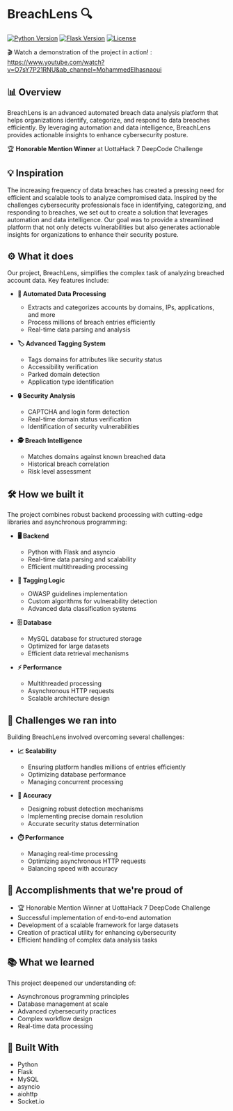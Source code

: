 # BreachLens 🔍

[![Python Version](https://img.shields.io/badge/python-3.8+-blue.svg)](https://www.python.org/downloads/)
[![Flask Version](https://img.shields.io/badge/flask-2.0+-green.svg)](https://flask.palletsprojects.com/)
[![License](https://img.shields.io/badge/license-MIT-blue.svg)](LICENSE)

🎬 Watch a demonstration of the project in action! : https://www.youtube.com/watch?v=O7sY7P21RNU&ab_channel=MohammedElhasnaoui

## 📊 Overview

BreachLens is an advanced automated breach data analysis platform that helps organizations identify, categorize, and respond to data breaches efficiently. By leveraging automation and data intelligence, BreachLens provides actionable insights to enhance cybersecurity posture.

🏆 **Honorable Mention Winner** at UottaHack 7 DeepCode Challenge

## 💡 Inspiration

The increasing frequency of data breaches has created a pressing need for efficient and scalable tools to analyze compromised data. Inspired by the challenges cybersecurity professionals face in identifying, categorizing, and responding to breaches, we set out to create a solution that leverages automation and data intelligence. Our goal was to provide a streamlined platform that not only detects vulnerabilities but also generates actionable insights for organizations to enhance their security posture.

## ⚙️ What it does

Our project, BreachLens, simplifies the complex task of analyzing breached account data. Key features include:

* **🔄 Automated Data Processing**
    * Extracts and categorizes accounts by domains, IPs, applications, and more
    * Process millions of breach entries efficiently
    * Real-time data parsing and analysis

* **🏷️ Advanced Tagging System**
    * Tags domains for attributes like security status
    * Accessibility verification
    * Parked domain detection
    * Application type identification

* **🔒 Security Analysis**
    * CAPTCHA and login form detection
    * Real-time domain status verification
    * Identification of security vulnerabilities

* **🕵️ Breach Intelligence**
    * Matches domains against known breached data
    * Historical breach correlation
    * Risk level assessment

## 🛠️ How we built it

The project combines robust backend processing with cutting-edge libraries and asynchronous programming:

* **🖥️ Backend**
    * Python with Flask and asyncio
    * Real-time data parsing and scalability
    * Efficient multithreading processing

* **🧠 Tagging Logic**
    * OWASP guidelines implementation
    * Custom algorithms for vulnerability detection
    * Advanced data classification systems

* **🗄️ Database**
    * MySQL database for structured storage
    * Optimized for large datasets
    * Efficient data retrieval mechanisms

* **⚡ Performance**
    * Multithreaded processing
    * Asynchronous HTTP requests
    * Scalable architecture design

## 🧗 Challenges we ran into

Building BreachLens involved overcoming several challenges:

* **📈 Scalability**
    * Ensuring platform handles millions of entries efficiently
    * Optimizing database performance
    * Managing concurrent processing

* **🎯 Accuracy**
    * Designing robust detection mechanisms
    * Implementing precise domain resolution
    * Accurate security status determination

* **⏱️ Performance**
    * Managing real-time processing
    * Optimizing asynchronous HTTP requests
    * Balancing speed with accuracy

## 🏅 Accomplishments that we're proud of

* 🏆 Honorable Mention Winner at UottaHack 7 DeepCode Challenge
* Successful implementation of end-to-end automation
* Development of a scalable framework for large datasets
* Creation of practical utility for enhancing cybersecurity
* Efficient handling of complex data analysis tasks

## 📚 What we learned

This project deepened our understanding of:

* Asynchronous programming principles
* Database management at scale
* Advanced cybersecurity practices
* Complex workflow design
* Real-time data processing

## 🔧 Built With
* Python
* Flask
* MySQL
* asyncio
* aiohttp
* Socket.io
